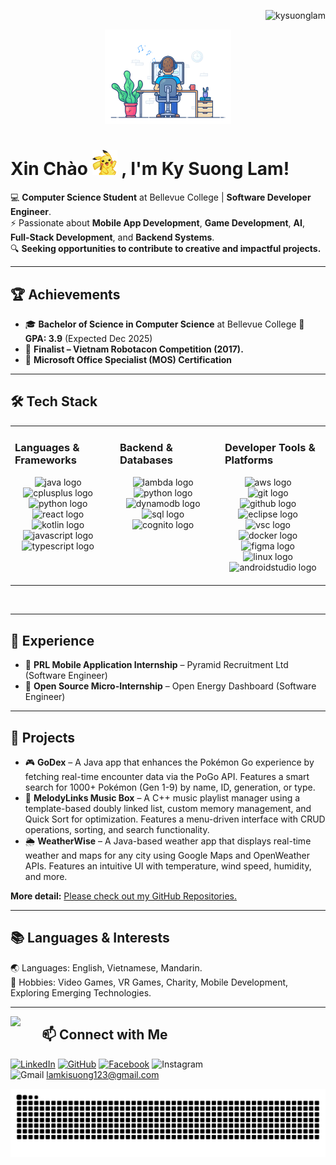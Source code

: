 <p align="right"> 
  <img src="https://komarev.com/ghpvc/?username=kysuonglam&label=Profile%20views&color=0e75b6&style=flat"alt="kysuonglam"/> 
</p>

<div align="center" width="50">
  <img src="https://github.com/KySuongLam/KySuongLam/blob/main/dev-working_rounded.gif?raw=true" href="https://github.com/sp-xd" alt="Workspace" width="40%"/><br> 
</div>

# Xin Chào <img src="https://github.com/KySuongLam/KySuongLam/blob/main/pikawave.gif?raw=true" href="https://github.com/sp-xd" alt="Workspace" width="40"/>  , I'm Ky Suong Lam! 

💻 **Computer Science Student** at Bellevue College | **Software Developer Engineer**.  
⚡ Passionate about **Mobile App Development**, **Game Development**, **AI**, **Full-Stack Development**, and **Backend Systems**.  
🔍 **Seeking opportunities to contribute to creative and impactful projects.**  

---

## 🏆 Achievements
- 🎓 **Bachelor of Science in Computer Science** at Bellevue College 🌟 **GPA: 3.9**  (Expected Dec 2025)  
- 🤖 **Finalist – Vietnam Robotacon Competition (2017).**  
- 🏅 **Microsoft Office Specialist (MOS) Certification** 

---

## 🛠 Tech Stack 
<table><tr><td valign="top" width="33%">

### Languages & Frameworks  
<div align="center">  
    <img src="https://cdn.jsdelivr.net/gh/devicons/devicon/icons/java/java-original.svg" height="50" alt="java logo"  />
    <img width="12" />
    <img src="https://cdn.jsdelivr.net/gh/devicons/devicon/icons/cplusplus/cplusplus-original.svg" height="50" alt="cplusplus logo"  />
    <img width="12" />
    <img src="https://cdn.jsdelivr.net/gh/devicons/devicon/icons/python/python-original.svg" height="50" alt="python logo"  />
    <img width="12" />
    <img src="https://cdn.jsdelivr.net/gh/devicons/devicon/icons/react/react-original.svg" height="50" alt="react logo"  />
    <img width="12" />
    <img src="https://cdn.jsdelivr.net/gh/devicons/devicon/icons/kotlin/kotlin-original.svg" height="50" alt="kotlin logo"  />
    <img width="12" />
    <img src="https://cdn.jsdelivr.net/gh/devicons/devicon/icons/javascript/javascript-original.svg" height="50" alt="javascript logo"  />
    <img width="12" />
    <img src="https://cdn.jsdelivr.net/gh/devicons/devicon/icons/typescript/typescript-original.svg" height="50" alt="typescript logo"  />
    <img width="12" />
</div></td><td valign="top" width="33%">

### Backend & Databases  
<div align="center">  
    <img src="https://aws-icons.svg.zone/images/Resource-Icons/Res_Compute/Res_AWS-Lambda_Lambda-Function_48.svg" height="50" alt="lambda logo"  />
    <img width="12" />
    <img src="https://cdn.jsdelivr.net/gh/devicons/devicon/icons/python/python-original.svg" height="50" alt="python logo"  />
    <img width="12" />
    <img src="https://cdn.jsdelivr.net/gh/devicons/devicon/icons/dynamodb/dynamodb-original.svg" height="50" alt="dynamodb logo"  />
    <img width="12" /> 
    <img src="https://img.icons8.com/?size=80&id=UFF3hmipmJ2V&format=png" height="50" alt="sql logo"  />
    <img width="12" /> 
    <img src="https://www.svgrepo.com/show/353447/aws-cognito.svg" height="50" alt="cognito logo"  />
    <img width="12" /> 
</div></td><td valign="top" width="33%">

### Developer Tools & Platforms  
<div align="center">  
    <img src="https://aws-icons.svg.zone/images/Architecture-Group-Icons/AWS-Cloud-logo_32.svg" height="50" alt="aws logo"  />
    <img width="12" /> 
    <img src="https://cdn.jsdelivr.net/gh/devicons/devicon/icons/git/git-original.svg" height="50" alt="git logo"  />
    <img width="12" />
    <img src="https://cdn.jsdelivr.net/gh/devicons/devicon/icons/github/github-original.svg" height="50" alt="github logo"/>
    <img width="12" />
    <img src="https://cdn.jsdelivr.net/gh/devicons/devicon/icons/eclipse/eclipse-original.svg" height="50" alt="eclipse logo"/>
    <img width="12" />
    <img src="https://cdn.jsdelivr.net/gh/devicons/devicon/icons/vscode/vscode-original.svg" height="50" alt="vsc logo"/>
    <img width="12" />
    <img src="https://cdn.jsdelivr.net/gh/devicons/devicon/icons/docker/docker-original.svg" height="50" alt="docker logo"  />
    <img width="12" />
    <img src="https://cdn.jsdelivr.net/gh/devicons/devicon/icons/figma/figma-original.svg" height="50" alt="figma logo"  />
    <img width="12" />
    <img src="https://cdn.jsdelivr.net/gh/devicons/devicon/icons/linux/linux-original.svg" height="50" alt="linux logo"  />
    <img width="12" />
    <img src="https://th.bing.com/th/id/OIP.eueTHBpr4VgKlT7AzIEBRQHaHa?rs=1&pid=ImgDetMain" height="60" alt="androidstudio logo"  />
    <img width="12" />
</div></td></tr></table>  
<br/>  
    
---

## 💼 Experience 
- 📱 **PRL Mobile Application Internship** – Pyramid Recruitment Ltd (Software Engineer)  
- 🔬 **Open Source Micro-Internship** – Open Energy Dashboard (Software Engineer)  

---

## 🚀 Projects
- 🎮 **GoDex** – A Java app that enhances the Pokémon Go experience by fetching real-time encounter data via the PoGo API. Features a smart search for 1000+ Pokémon (Gen 1-9) by name, ID, generation, or type.  
- 🎵 **MelodyLinks Music Box** – A C++ music playlist manager using a template-based doubly linked list, custom memory management, and Quick Sort for optimization. Features a menu-driven interface with CRUD operations, sorting, and search functionality.   
- 🌦 **WeatherWise** – A Java-based weather app that displays real-time weather and maps for any city using Google Maps and OpenWeather APIs. Features an intuitive UI with temperature, wind speed, humidity, and more.  

**More detail:** [Please check out my GitHub Repositories.](https://github.com/KySuongLam?tab=repositories)  

---

## 📚 Languages & Interests
🌏 Languages: English, Vietnamese, Mandarin.  
🎯 Hobbies: Video Games, VR Games, Charity, Mobile Development, Exploring Emerging Technologies.

---

<img align='left' src='https://user-images.githubusercontent.com/5713670/87202985-820dcb80-c2b6-11ea-9f56-7ec461c497c3.gif' width='10%'>

## 📫 Connect with Me
[![LinkedIn](https://img.shields.io/badge/LinkedIn-0A66C2?style=for-the-badge&logo=linkedin&logoColor=white)](https://www.linkedin.com/in/ky-suong-lam-72460a28b)
[![GitHub](https://img.shields.io/badge/Github-333?style=for-the-badge&logo=github&logoColor=white)](https://github.com/kysuonglam)
[![Facebook](https://img.shields.io/badge/Facebook-17A9FD?style=for-the-badge&logo=facebook&logoColor=white)](https://www.facebook.com/suong.lamky.5/)
![Instagram](https://img.shields.io/badge/Instagram-F56040?style=for-the-badge&logo=instagram&logoColor=white)  
![Gmail](https://img.shields.io/badge/Gmail-BB001B?style=for-the-badge&logo=gmail&logoColor=white) lamkisuong123@gmail.com  

<div align="center">
  <img src="https://raw.githubusercontent.com/KySuongLam/KySuongLam/output/snake.svg" alt="Snake animation" />
</div>
